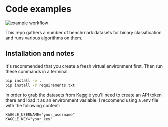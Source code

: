 # Code examples
![example workflow](https://github.com/GlobalMin/code_examples/actions/workflows/tests.yml/badge.svg)

This repo gathers a number of benchmark datasets for binary classification and runs various algorithms on them.


## Installation and notes
It's recommended that you create a fresh virtual environment first. Then run these commands in a terminal.
    
```bash
pip install -e .
pip install -r requirements.txt
 ```

In order to grab the datasets from Kaggle you'll need to create an API token there and load it as an environment variable. I reccomend using a .env file with the following content:

```
KAGGLE_USERNAME="your_username"
KAGGLE_KEY="your_key"
```
